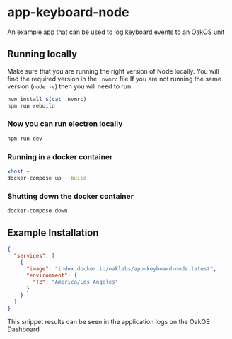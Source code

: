 # app-keyboard-node

An example app that can be used to log keyboard events to an OakOS unit

## Running locally

Make sure that you are running the right version of Node locally. You will find the required version in the `.nvmrc` file
If you are not running the same version (`node -v`) then you will need to run

``` bash
nvm install $(cat .nvmrc)
npm run rebuild
```

### Now you can run electron locally

``` bash
npm run dev
```

### Running in a docker container

``` bash
xhost +
docker-compose up --build
```

### Shutting down the  docker container

``` bash
docker-compose down
```

## Example Installation

``` json
{
  "services": [
    {
      "image": "index.docker.io/oaklabs/app-keyboard-node:latest",
      "environment": {
        "TZ": "America/Los_Angeles"
      }
    }
  ]
}

```

This snippet results can be seen in the application logs on the OakOS Dashboard

